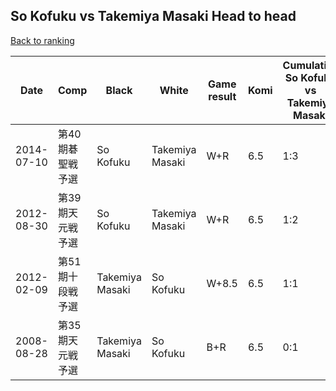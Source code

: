 ## So Kofuku vs Takemiya Masaki Head to head

[Back to ranking](../../index.md)




| **Date** | **Comp** | **Black** | **White** | **Game result** | **Komi** | **Cumulative So Kofuku vs Takemiya Masaki** | **So Kofuku streak** | **Takemiya Masaki streak** | 
| --- | --- | --- | --- | --- | --- | --- | --- | --- |
| 2014-07-10 | 第40期碁聖戦予選 | So Kofuku | Takemiya Masaki | W+R | 6.5 | 1:3 | 0 | 2 | 
| 2012-08-30 | 第39期天元戦予選 | So Kofuku | Takemiya Masaki | W+R | 6.5 | 1:2 | 0 | 1 | 
| 2012-02-09 | 第51期十段戦予選 | Takemiya Masaki | So Kofuku | W+8.5 | 6.5 | 1:1 | 1 | 0 | 
| 2008-08-28 | 第35期天元戦予選 | Takemiya Masaki | So Kofuku | B+R | 6.5 | 0:1 | 0 | 1 |




